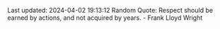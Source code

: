 Last updated: 2024-04-02 19:13:12
Random Quote: Respect should be earned by actions, and not acquired by years. - Frank Lloyd Wright